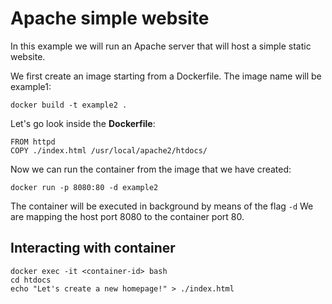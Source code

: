 # Apache simple website

In this example we will run an Apache server that will host a simple static website.

We first create an image starting from a Dockerfile. The image name will be example1:
```
docker build -t example2 .
```

Let's go look inside the **Dockerfile**:
```
FROM httpd
COPY ./index.html /usr/local/apache2/htdocs/
```

Now we can run the container from the image that we have created:
```
docker run -p 8080:80 -d example2
```
The container will be executed in background by means of the flag ``-d``
We are mapping the host port 8080 to the container port 80.

## Interacting with container

```
docker exec -it <container-id> bash
cd htdocs
echo "Let's create a new homepage!" > ./index.html
```


